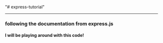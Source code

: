 "# express-tutorial"
<hr>

### following the documentation from express.js
#### I will be playing around with this code!
